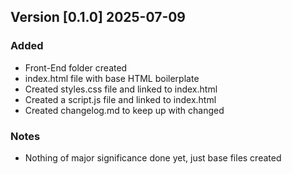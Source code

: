 ## Version [0.1.0] 2025-07-09

### Added 
- Front-End folder created
- index.html file with base HTML boilerplate
- Created styles.css file and linked to index.html
- Created a script.js file and linked to index.html
- Created changelog.md to keep up with changed

### Notes
- Nothing of major significance done yet, just base files created 